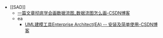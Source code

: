 - [[SAD]]
	- [一篇文章彻底学会画数据流图_数据流图怎么画-CSDN博客](https://blog.csdn.net/qq_51808107/article/details/125364018)
	- ea
		- [UML建模工具Enterprise Architect(EA) -- 安装及简单使用-CSDN博客](https://blog.csdn.net/Appleyk/article/details/88994356?spm=1001.2101.3001.6650.2&utm_medium=distribute.pc_relevant.none-task-blog-2%7Edefault%7EBlogCommendFromBaidu%7ECtr-2-88994356-blog-132811968.235%5Ev43%5Epc_blog_bottom_relevance_base6&depth_1-utm_source=distribute.pc_relevant.none-task-blog-2%7Edefault%7EBlogCommendFromBaidu%7ECtr-2-88994356-blog-132811968.235%5Ev43%5Epc_blog_bottom_relevance_base6&utm_relevant_index=5)
